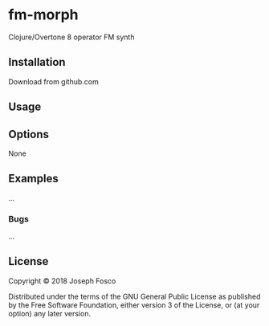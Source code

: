 # fm-morph

Clojure/Overtone 8 operator FM synth

## Installation

Download from github.com 

## Usage

## Options

None

## Examples

...

### Bugs

...

## License

Copyright © 2018 Joseph Fosco

Distributed under the terms of the GNU General Public License as published by
the Free Software Foundation, either version 3 of the License, or 
(at your option) any later version.
